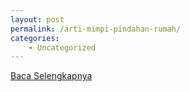 ```yaml
---
layout: post
permalink: /arti-mimpi-pindahan-rumah/
categories:
    - Uncategorized
---
```


[Baca Selengkapnya](/08)